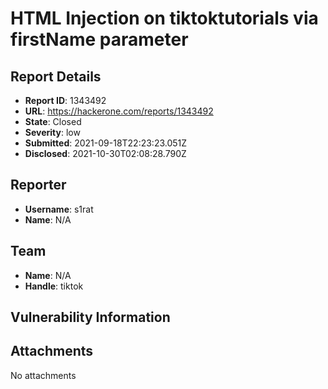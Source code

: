 # HTML Injection on tiktoktutorials via firstName parameter

## Report Details
- **Report ID**: 1343492
- **URL**: https://hackerone.com/reports/1343492
- **State**: Closed
- **Severity**: low
- **Submitted**: 2021-09-18T22:23:23.051Z
- **Disclosed**: 2021-10-30T02:08:28.790Z

## Reporter
- **Username**: s1rat
- **Name**: N/A

## Team
- **Name**: N/A
- **Handle**: tiktok

## Vulnerability Information


## Attachments
No attachments
